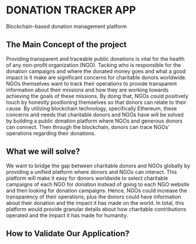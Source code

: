 # DONATION TRACKER APP
Blockchain-based donation management platform


## The Main Concept of the project
Providing transparent and traceable public donations is vital for the health of any non-profit organization (NGO). Tacking who is responsible for the donation campaigns and where the donated money goes and what a good impact is it make are significant concerns for charitable donors worldwide. NGOs themselves want to track their operations to provide transparent information about their missions and how they are working towards achieving the goals of these missions. By doing that, NGOs could positively touch by honestly positioning themselves so that donors can relate to their cause. By utilizing blockchain technology, specifically Ethereum, these concerns and needs that charitable donors and NGOs have will be solved by building a public donation platform where NGOs and generous donors can connect. Then through the blockchain, donors can trace NGOs' operations regarding their donations.

## What we will solve?
We want to bridge the gap between charitable donors and NGOs globally by providing a unified platform where donors and NGOs can interact. This platform will make it easy for donors worldwide to select charitable campaigns of each NGO for donation instead of going to each NGO website and then looking for donation campaigns. Hence, NGOs could increase the transparency of their operations, plus the donors could have information about their donation and the impact it has made on the world. In total, this platform would provide granular details about how charitable contributions operated and the impact it has made for humanity.

## How to Validate Our Application?
